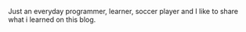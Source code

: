 Just an everyday programmer, learner, soccer player and I like to share what i learned on this blog.
